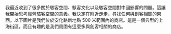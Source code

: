 我最近收到了很多關於駭客空間、駭客文化以及駭客空間對中國影響的問題。這讓我開始思考經營駭客空間的意義。我決定在附近走走，尋找任何與創客相關的東西。以下圖片是我們位於安化路新地點 500 米範圍內的商店。這是一個典型的上海街區，而且有趣的是我們周圍有這麼多與創客相關的商店。